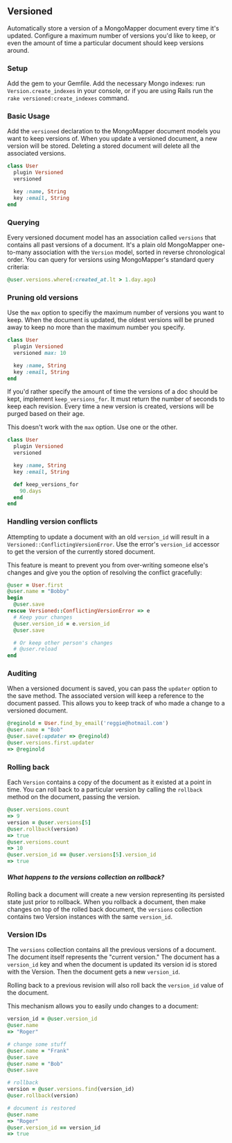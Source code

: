 ## Versioned

Automatically store a version of a MongoMapper document every time it's updated. Configure a maximum number of versions you'd like to keep, or even the amount of time a particular document should keep versions around.

### Setup

Add the gem to your Gemfile. Add the necessary Mongo indexes: run `Version.create_indexes` in your console, or if you are using Rails run the `rake versioned:create_indexes` command.

### Basic Usage

Add the `versioned` declaration to the MongoMapper document models you want to keep versions of. When you update a versioned document, a new version will be stored. Deleting a stored document will delete all the associated versions.

````ruby
class User
  plugin Versioned
  versioned

  key :name, String
  key :email, String
end
````

### Querying

Every versioned document model has an association called `versions` that contains all past versions of a document. It's a plain old MongoMapper one-to-many association with the `Version` model, sorted in reverse chronological order. You can query for versions using MongoMapper's standard query criteria:

````ruby
@user.versions.where(:created_at.lt > 1.day.ago)
````

### Pruning old versions

Use the `max` option to specifiy the maximum number of versions you want to keep. When the document is updated, the oldest versions will be pruned away to keep no more than the maximum number you specify.

````ruby
class User
  plugin Versioned
  versioned max: 10

  key :name, String
  key :email, String
end
````

If you'd rather specify the amount of time the versions of a doc should be kept, implement `keep_versions_for`. It must return the number of seconds to keep each revision. Every time a new version is created, versions will be purged based on their age.

This doesn't work with the `max` option.  Use one or the other.

````ruby
class User
  plugin Versioned
  versioned

  key :name, String
  key :email, String

  def keep_versions_for
    90.days
  end
end
````

### Handling version conflicts

Attempting to update a document with an old `version_id` will result in a `Versioned::ConflictingVersionError`. Use the error's
`version_id` accessor to get the version of the currently stored document.

This feature is meant to prevent you from over-writing someone else's changes and give you the option of resolving the conflict
gracefully:

````ruby
@user = User.first
@user.name = "Bobby"
begin
  @user.save
rescue Versioned::ConflictingVersionError => e
  # Keep your changes
  @user.version_id = e.version_id
  @user.save

  # Or keep other person's changes
  # @user.reload
end

````

### Auditing

When a versioned document is saved, you can pass the `updater` option to the save method. The associated version will keep a reference to the document passed. This allows you to keep track of who made a change to a versioned document.

````ruby
@reginold = User.find_by_email('reggie@hotmail.com')
@user.name = "Bob"
@user.save(:updater => @reginold)
@user.versions.first.updater
=> @reginold
````

### Rolling back

Each `Version` contains a copy of the document as it existed at a point in time. You can roll back to a particular version by calling the `rollback` method on the document, passing the version.

````ruby
@user.versions.count
=> 9
version = @user.versions[5]
@user.rollback(version)
=> true
@user.versions.count
=> 10
@user.version_id == @user.versions[5].version_id
=> true
````

##### What happens to the versions collection on rollback?

Rolling back a document will create a new version representing its persisted state just prior to rollback. When you rollback a document, then make changes on top of the rolled back document, the `versions` collection contains two Version instances with the same `version_id`.


### Version IDs

The `versions` collection contains all the previous versions of a document. The document itself represents the "current version." The document has a `version_id` key and when the document is updated its version id is stored with the Version. Then the document gets a new `version_id`.

Rolling back to a previous revision will also roll back the `version_id` value of the document.

This mechanism allows you to easily undo changes to a document:

````ruby
version_id = @user.version_id
@user.name
=> "Roger"

# change some stuff
@user.name = "Frank"
@user.save
@user.name = "Bob"
@user.save

# rollback
version = @user.versions.find(version_id)
@user.rollback(version)

# document is restored
@user.name
=> "Roger"
@user.version_id == version_id
=> true
````
